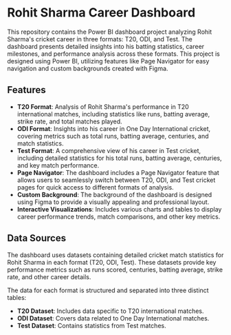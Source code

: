 # Rohit Sharma Career Dashboard

This repository contains the Power BI dashboard project analyzing Rohit Sharma's cricket career in three formats: T20, ODI, and Test. The dashboard presents detailed insights into his batting statistics, career milestones, and performance analysis across these formats. This project is designed using Power BI, utilizing features like Page Navigator for easy navigation and custom backgrounds created with Figma.

## Features

- **T20 Format**: Analysis of Rohit Sharma's performance in T20 international matches, including statistics like runs, batting average, strike rate, and total matches played.
- **ODI Format**: Insights into his career in One Day International cricket, covering metrics such as total runs, batting average, centuries, and match statistics.
- **Test Format**: A comprehensive view of his career in Test cricket, including detailed statistics for his total runs, batting average, centuries, and key match performance.
- **Page Navigator**: The dashboard includes a Page Navigator feature that allows users to seamlessly switch between T20, ODI, and Test cricket pages for quick access to different formats of analysis.
- **Custom Background**: The background of the dashboard is designed using Figma to provide a visually appealing and professional layout.
- **Interactive Visualizations**: Includes various charts and tables to display career performance trends, match comparisons, and other key metrics.

## Data Sources

The dashboard uses datasets containing detailed cricket match statistics for Rohit Sharma in each format (T20, ODI, Test). These datasets provide key performance metrics such as runs scored, centuries, batting average, strike rate, and other career details.

The data for each format is structured and separated into three distinct tables:
- **T20 Dataset**: Includes data specific to T20 international matches.
- **ODI Dataset**: Covers data related to One Day International matches.
- **Test Dataset**: Contains statistics from Test matches.

